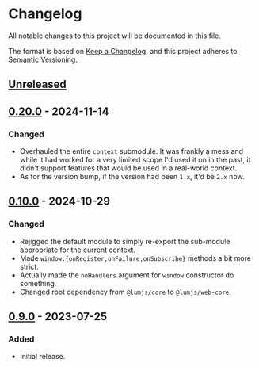 # Changelog
All notable changes to this project will be documented in this file.

The format is based on [Keep a Changelog](https://keepachangelog.com/en/1.0.0/),
and this project adheres to [Semantic Versioning](https://semver.org/spec/v2.0.0.html).

## [Unreleased]

## [0.20.0] - 2024-11-14
### Changed
- Overhauled the entire `context` submodule.
  It was frankly a mess and while it had worked for a very limited
  scope I'd used it on in the past, it didn't support features that
  would be used in a real-world context.
- As for the version bump, if the version had been `1.x`, it'd be `2.x` now.

## [0.10.0] - 2024-10-29
### Changed
- Rejigged the default module to simply re-export the sub-module
  appropriate for the current context.
- Made `window.{onRegister,onFailure,onSubscribe}` methods a bit more strict.
- Actually made the `noHandlers` argument for `window` constructor do something.
- Changed root dependency from `@lumjs/core` to `@lumjs/web-core`.

## [0.9.0] - 2023-07-25
### Added
- Initial release.


[Unreleased]: https://github.com/supernovus/lum.service-worker.js/compare/v0.20.0...HEAD
[0.20.0]: https://github.com/supernovus/lum.service-worker.js/compare/v0.10.0...v0.20.0
[0.10.0]: https://github.com/supernovus/lum.service-worker.js/compare/v0.9.0...v0.10.0
[0.9.0]: https://github.com/supernovus/lum.service-worker.js/releases/tag/v0.9.0
